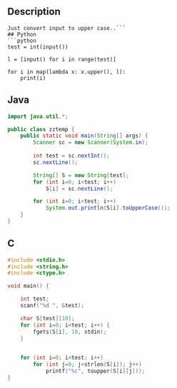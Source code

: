 ## Description
```
Just convert input to upper case..```
## Python
```python
test = int(input())

l = [input() for i in range(test)]

for i in map(lambda x: x.upper(), l):
	print(i)
```
## Java
```java
import java.util.*;

public class zztemp {
	public static void main(String[] args) {
		Scanner sc = new Scanner(System.in);
		
		int test = sc.nextInt();
		sc.nextLine();

		String[] S = new String[test];
		for (int i=0; i<test; i++)
			S[i] = sc.nextLine();

		for (int i=0; i<test; i++)
			System.out.println(S[i].toUpperCase());
	}
}
```
## C
```c
#include <stdio.h>
#include <string.h>
#include <ctype.h>

void main() {

	int test;
	scanf("%d ", &test);

	char S[test][10];
	for (int i=0; i<test; i++) {
		fgets(S[i], 10, stdin);
	}
	

	for (int i=0; i<test; i++)
		for (int j=0; j<strlen(S[i]); j++)
			printf("%c", toupper(S[i][j]));
}

```